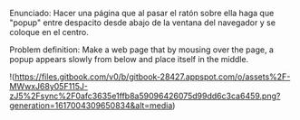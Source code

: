 Enunciado:
Hacer una página que al pasar el ratón sobre ella haga que "popup" entre despacito desde abajo de la ventana del navegador y se coloque en el centro.

Problem definition:
Make a web page that by mousing over the page, a popup appears slowly from below and place itself in the middle.

!(https://files.gitbook.com/v0/b/gitbook-28427.appspot.com/o/assets%2F-MWwxJ68y05F115J-zJ5%2Fsync%2F0afc3635e1ffb8a59096426075d99dd6c3ca6459.png?generation=1617004309650834&alt=media)
